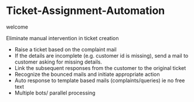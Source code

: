 # Ticket-Assignment-Automation

welcome

Eliminate manual intervention in ticket creation 
 - Raise a ticket based on the complaint mail 
 - If the details are incomplete (e.g. customer id is missing), send a mail to customer asking for missing details. 
 - Link the subsequent responses from the customer to the original ticket 
 - Recognize the bounced mails and initiate appropriate action 
 - Auto response to template based mails (complaints/queries) ie no free text 
 - Multiple bots/ parallel processing
